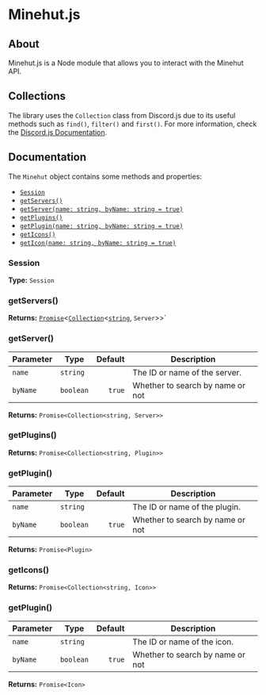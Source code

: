 # Minehut.js

## About
Minehut.js is a Node module that allows you to interact with the Minehut API.

## Collections
The library uses the `Collection` class from Discord.js due to its useful methods such as `find()`, `filter()` and `first()`. For more information, check the [Discord.js Documentation](Collection).

## Documentation
The `Minehut` object contains some methods and properties:

* [`Session`](#session)
* [`getServers()`](#getservers)
* [`getServer(name: string, byName: string = true)`](#getserver)
* [`getPlugins()`](#getplugins)
* [`getPlugin(name: string, byName: string = true)`](#getplugin)
* [`getIcons()`](#geticons)
* [`getIcon(name: string, byName: string = true)`](#geticon)

### Session

**Type:** `Session`

### getServers()

**Returns:** [`Promise`](Promise)<[`Collection`](Collection)<[`string`](String), `Server`>>`

### getServer()

| Parameter     | Type          | Default | Description                      |
| ------------- |---------------|--------:|----------------------------------|
| `name`        | `string`      |         | The ID or name of the server.    |
| `byName`      | `boolean`     | `true`  | Whether to search by name or not |

**Returns:** `Promise<Collection<string, Server>>`

### getPlugins()

**Returns:** `Promise<Collection<string, Plugin>>`

### getPlugin()

| Parameter     | Type          | Default | Description                      |
| ------------- |---------------|--------:|----------------------------------|
| `name`        | `string`      |         | The ID or name of the plugin.    |
| `byName`      | `boolean`     | `true`  | Whether to search by name or not |

**Returns:** `Promise<Plugin>`

### getIcons()

**Returns:** `Promise<Collection<string, Icon>>`

### getPlugin()

| Parameter     | Type          | Default | Description                      |
| ------------- |---------------|--------:|----------------------------------|
| `name`        | `string`      |         | The ID or name of the icon.      |
| `byName`      | `boolean`     | `true`  | Whether to search by name or not |

**Returns:** `Promise<Icon>`

[Promise]: https://developer.mozilla.org/en-US/docs/Web/JavaScript/Reference/Global_Objects/Promise
[Collection]: https://discord.js.org/#/docs/collection/master/class/Collection
[String]: https://developer.mozilla.org/en-US/docs/Web/JavaScript/Reference/Global_Objects/String